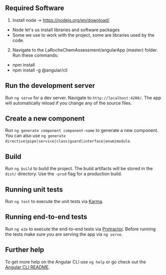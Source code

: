 ## Required Software
1. Install node -> https://nodejs.org/en/download/
* Node let's us install libraries and software packages
* Some we use to work with the project, some are libraries used by the code.
2. Navigate to the LaRocheChemAssessment/angularApp (master) folder. Run these commands:
* npm install
* npm install -g @angular/cli

## Run the development server

Run `ng serve` for a dev server. Navigate to `http://localhost:4200/`. The app will automatically reload if you change any of the source files.

## Create a new component 

Run `ng generate component component-name` to generate a new component. You can also use `ng generate directive|pipe|service|class|guard|interface|enum|module`.

## Build

Run `ng build` to build the project. The build artifacts will be stored in the `dist/` directory. Use the `-prod` flag for a production build.

## Running unit tests

Run `ng test` to execute the unit tests via [Karma](https://karma-runner.github.io).

## Running end-to-end tests

Run `ng e2e` to execute the end-to-end tests via [Protractor](http://www.protractortest.org/).
Before running the tests make sure you are serving the app via `ng serve`.

## Further help

To get more help on the Angular CLI use `ng help` or go check out the [Angular CLI README](https://github.com/angular/angular-cli/blob/master/README.md).
